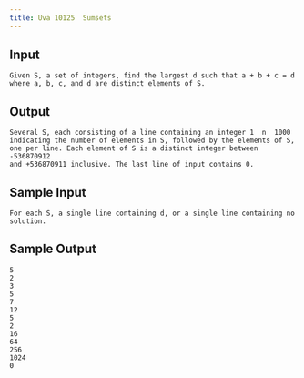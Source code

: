 ```yaml
---
title: Uva 10125  Sumsets
---
```



## Input

```text
Given S, a set of integers, find the largest d such that a + b + c = d
where a, b, c, and d are distinct elements of S.
```

## Output

```text
Several S, each consisting of a line containing an integer 1  n  1000
indicating the number of elements in S, followed by the elements of S,
one per line. Each element of S is a distinct integer between -536870912
and +536870911 inclusive. The last line of input contains 0.

```

## Sample Input

```text
For each S, a single line containing d, or a single line containing no solution.

```

## Sample Output

```text
5
2
3
5
7
12
5
2
16
64
256
1024
0

```
